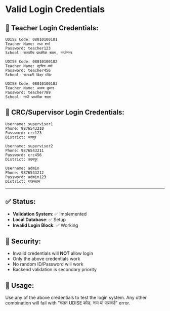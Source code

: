 # Valid Login Credentials

## 🔐 **Teacher Login Credentials:**

```
UDISE Code: 08010100101
Teacher Name: राधा शर्मा
Password: teacher123
School: राजकीय प्राथमिक शाला, गांधीनगर

UDISE Code: 08010100102
Teacher Name: सुनीता वर्मा
Password: teacher456
School: सरस्वती विद्या मंदिर

UDISE Code: 08010100103
Teacher Name: अजय कुमार
Password: teacher789
School: गांधी प्राथमिक शाला
```

## 🔐 **CRC/Supervisor Login Credentials:**

```
Username: supervisor1
Phone: 9876543210
Password: crc123
District: जयपुर

Username: supervisor2
Phone: 9876543211
Password: crc456
District: उदयपुर

Username: admin
Phone: 9876543212
Password: admin123
District: राजस्थान
```

---

## ✅ **Status:**
- **Validation System**: ✅ Implemented
- **Local Database**: ✅ Setup
- **Invalid Login Block**: ✅ Working

## 🚫 **Security:**
- Invalid credentials will **NOT** allow login
- Only the above credentials work
- No random ID/Password will work
- Backend validation is secondary priority

## 📱 **Usage:**
Use any of the above credentials to test the login system. 
Any other combination will fail with "गलत UDISE कोड, नाम या पासवर्ड" error.
